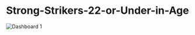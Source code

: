 # Strong-Strikers-22-or-Under-in-Age

![Dashboard 1](https://github.com/user-attachments/assets/83ff970a-1c13-4985-9857-fbf393c2c200)
